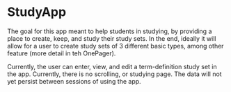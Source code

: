 # StudyApp

The goal for this app meant to help students in studying, by providing a place to create, keep, and
study their study sets. In the end, ideally it will allow for a user to create study sets of 3
different basic types, among other feature (more detail in teh OnePager).

Currently, the user can enter, view, and edit a term-definition study set in the app. Currently,
there is no scrolling, or studying page. The data will not yet persist between sessions of using the
app.
